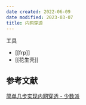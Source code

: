 ```yaml
---
date created: 2022-06-09
date modified: 2023-03-07
title: 内网穿透
---
```


工具

- [[frp]]
- [[花生壳]]

## 参考文献

[简单几步实现内网穿透 - 少数派](cubox://card?id=ff80808180d09c820180d7319f8107db)
